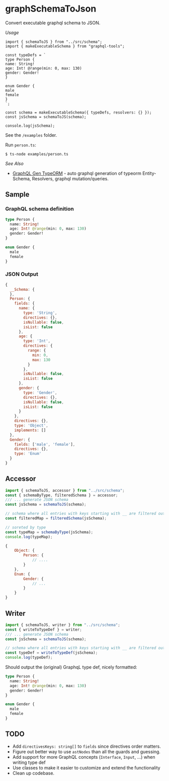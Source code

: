 # graphSchemaToJson

Convert executable graphql schema to JSON.

_Usage_

    import { schemaToJS } from "../src/schema";
    import { makeExecutableSchema } from "graphql-tools";

    const typeDefs = `
    type Person {
    name: String!
    age: Int! @range(min: 0, max: 130)
    gender: Gender!
    }

    enum Gender {
    male
    female
    }
    `;

    const schema = makeExecutableSchema({ typeDefs, resolvers: {} });
    const jsSchema = schemaToJS(schema);

    console.log(jsSchema);

See the `/examples` folder.

Run `person.ts`:

`$ ts-node examples/person.ts`

_See Also_

- [GraphQL Gen TypeORM](https://github.com/jjwtay/graphGenTypeorm) - auto graphql generation of typeorm Entity-Schema, Resolvers, graphql mutation/queries.

## Sample

### GraphQL schema definition

```graphql
type Person {
  name: String!
  age: Int! @range(min: 0, max: 130)
  gender: Gender!
}

enum Gender {
  male
  female
}
```

### JSON Output

```js
{
  __Schema: {
  },
  Person: {
    fields: {
      name: {
        type: 'String',
        directives: {},
        isNullable: false,
        isList: false
      },
      age: {
        type: 'Int',
        directives: {
          range: {
            min: 0,
            max: 130
          }
        },
        isNullable: false,
        isList: false
      },
      gender: {
        type: 'Gender',
        directives: {},
        isNullable: false,
        isList: false
      }
    },
    directives: {},
    type: 'Object',
    implements: []
  },
  Gender: {
    fields: ['male', 'female'],
    directives: {},
    type: 'Enum'
  }
}
```

## Accessor

```js
import { schemaToJS, accessor } from "../src/schema";
const { schemaByType, filteredSchema } = accessor;
/// ... generate JSON schema
const jsSchema = schemaToJS(schema);

// schema where all entries with keys starting with __ are filtered out
const filteredMap = filteredSchema(jsSchema);

// soreted by type
const typeMap = schemaByType(jsSchema);
console.log(typeMap);
```

```js
{
    Object: {
        Person: {
            // ....
        }
    },
    Enum: {
        Gender: {
            // ...
        }
    }
}
```

## Writer

```js
import { schemaToJS, writer } from "../src/schema";
const { writeToTypeDef } = writer;
/// ... generate JSON schema
const jsSchema = schemaToJS(schema);

// schema where all entries with keys starting with __ are filtered out
const typeDef = writeToTypeDef(jsSchema);
console.log(typeDef);
```

Should output the (original) GraphqL type def, nicely formatted:

```graphql
type Person {
  name: String!
  age: Int! @range(min: 0, max: 130)
  gender: Gender!
}

enum Gender {
  male
  female
}
```

## TODO

- Add `directivesKeys: string[]` to `fields` since directives order matters.
- Figure out better way to use `astNodes` than all the guards and guessing.
- Add support for more GraphQL concepts (`Interface`, `Input`, ...) when writing type def
- Use classes to make it easier to customize and extend the functionality
- Clean up codebase.
